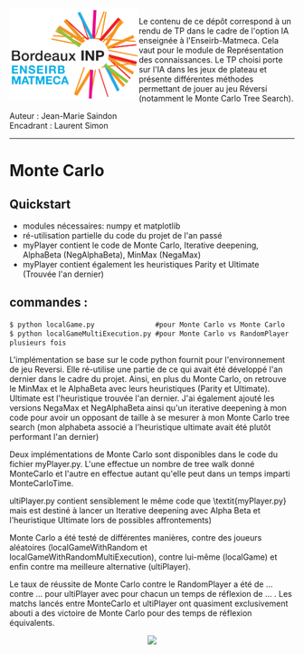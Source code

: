 <img align="left" height="160" src=img/logotrans.png>

Le contenu de ce dépôt correspond à un rendu de TP dans le cadre de l'option IA enseignée à l'Enseirb-Matmeca. Cela vaut pour le module de Représentation des connaissances. Le TP choisi porte sur l'IA dans les jeux de plateau et présente différentes méthodes permettant de jouer au jeu Réversi (notamment le Monte Carlo Tree Search).   

Auteur : Jean-Marie Saindon      
Encadrant : Laurent Simon  

---

# Monte Carlo

## Quickstart
- modules nécessaires: numpy et matplotlib
- ré-utilisation partielle du code du projet de l'an passé
- myPlayer contient le code de Monte Carlo, Iterative deepening, AlphaBeta (NegAlphaBeta), MinMax (NegaMax)
- myPlayer contient également les heuristiques Parity et Ultimate (Trouvée l'an dernier)

## commandes :
```
$ python localGame.py               #pour Monte Carlo vs Monte Carlo
$ python localGameMultiExecution.py #pour Monte Carlo vs RandomPlayer plusieurs fois
```

L'implémentation se base sur le code python fournit pour l'environnement de jeu Reversi. Elle ré-utilise une partie de ce qui avait été développé l'an dernier dans le cadre du projet. Ainsi, en plus du Monte Carlo, on retrouve le MinMax et le AlphaBeta avec leurs heuristiques (Parity et Ultimate). Ultimate est l'heuristique trouvée l'an dernier. J'ai également ajouté les versions NegaMax et NegAlphaBeta ainsi qu'un iterative deepening à mon code pour avoir un opposant de taille à se mesurer à mon Monte Carlo tree search (mon alphabeta associé a l'heuristique ultimate avait été plutôt performant l'an dernier)

Deux implémentations de Monte Carlo sont disponibles dans le code du fichier myPlayer.py. L'une effectue un nombre de tree walk donné MonteCarlo et l'autre en effectue autant qu'elle peut dans un temps imparti MonteCarloTime.

ultiPlayer.py contient sensiblement le même code que \textit{myPlayer.py} mais est destiné à lancer un Iterative deepening avec Alpha Beta et l'heuristique Ultimate lors de possibles affrontements)

Monte Carlo a été testé de différentes manières, contre des joueurs aléatoires (localGameWithRandom et localGameWithRandomMultiExecution), contre lui-même (localGame) et enfin contre ma meilleure alternative (ultiPlayer).

Le taux de réussite de Monte Carlo contre le RandomPlayer a été de ... contre ... pour ultiPlayer avec pour chacun un temps de réflexion de ... . Les matchs lancés entre MonteCarlo et ultiPlayer ont quasiment exclusivement abouti a des victoire de Monte Carlo pour des temps de réflexion équivalents.




<p align="center">
  <img width="650" src=img/GameOfLife.PNG>
</p>


